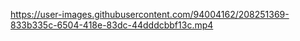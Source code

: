 

https://user-images.githubusercontent.com/94004162/208251369-833b335c-6504-418e-83dc-44dddcbbf13c.mp4

